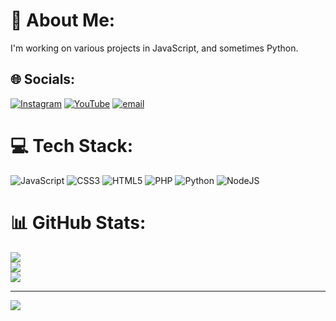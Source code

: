 # 💫 About Me:
I'm working on various projects in JavaScript, and sometimes Python.


## 🌐 Socials:
[![Instagram](https://img.shields.io/badge/Instagram-%23E4405F.svg?logo=Instagram&logoColor=white)](https://instagram.com/mostlynull) [![YouTube](https://img.shields.io/badge/YouTube-%23FF0000.svg?logo=YouTube&logoColor=white)](https://youtube.com/@mostlynull) [![email](https://img.shields.io/badge/Email-D14836?logo=gmail&logoColor=white)](mailto:mn@mostlynull.com) 

# 💻 Tech Stack:
![JavaScript](https://img.shields.io/badge/javascript-%23323330.svg?style=for-the-badge&logo=javascript&logoColor=%23F7DF1E) ![CSS3](https://img.shields.io/badge/css3-%231572B6.svg?style=for-the-badge&logo=css3&logoColor=white) ![HTML5](https://img.shields.io/badge/html5-%23E34F26.svg?style=for-the-badge&logo=html5&logoColor=white) ![PHP](https://img.shields.io/badge/php-%23777BB4.svg?style=for-the-badge&logo=php&logoColor=white) ![Python](https://img.shields.io/badge/python-3670A0?style=for-the-badge&logo=python&logoColor=ffdd54) ![NodeJS](https://img.shields.io/badge/node.js-6DA55F?style=for-the-badge&logo=node.js&logoColor=white)
# 📊 GitHub Stats:
![](https://github-readme-stats.vercel.app/api?username=mostlynull&theme=transparent&hide_border=false&include_all_commits=true&count_private=false)<br/>
![](https://nirzak-streak-stats.vercel.app/?user=mostlynull&theme=transparent&hide_border=false)<br/>
![](https://github-readme-stats.vercel.app/api/top-langs/?username=mostlynull&theme=transparent&hide_border=false&include_all_commits=true&count_private=false&layout=compact)

---
[![](https://visitcount.itsvg.in/api?id=mostlynull&icon=0&color=0)](https://visitcount.itsvg.in)

<!-- Proudly created with GPRM ( https://gprm.itsvg.in ) -->
